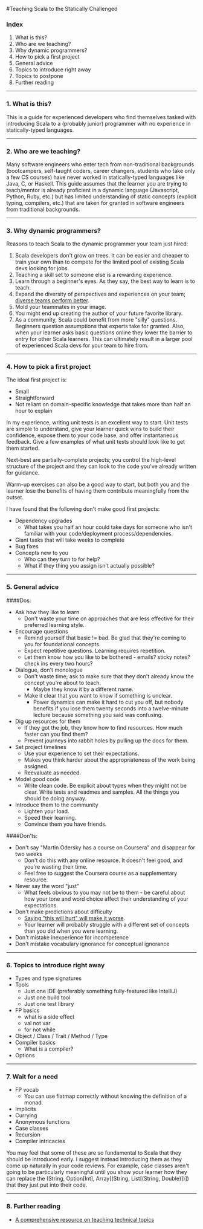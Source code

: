 #Teaching Scala to the Statically Challenged

### Index

1. What is this?
2. Who are we teaching?
3. Why dynamic programmers?
4. How to pick a first project
5. General advice
6. Topics to introduce right away
7. Topics to postpone
8. Further reading

---

### 1. What is this?

This is a guide for experienced developers who find themselves tasked with introducing Scala to a (probably junior) programmer with no experience in statically-typed languages.

---

### 2. Who are we teaching?

Many software engineers who enter tech from non-traditional backgrounds (bootcampers, self-taught coders, career changers, students who take only a few CS courses) have never worked in statically-typed languages like Java, C, or Haskell.  This guide assumes that the learner you are trying to teach/mentor is already proficient in a dynamic language (Javascript, Python, Ruby, etc.) but has limited understanding of static concepts (explicit typing, compilers, etc.) that are taken for granted in software engineers from traditional backgrounds.

---

### 3. Why dynamic programmers?

Reasons to teach Scala to the dynamic programmer your team just hired:

1. Scala developers don't grow on trees.  It can be easier and cheaper to train your own than to compete for the limited pool of existing Scala devs looking for jobs.
2. Teaching a skill set to someone else is a rewarding experience.
3. Learn through a beginner's eyes.  As they say, the best way to learn is to teach.
4. Expand the diversity of perspectives and experiences on your team; [diverse teams perform better](https://hbr.org/2016/11/why-diverse-teams-are-smarter).
5. Mold your teammates in your image.
6. You might end up creating the author of your future favorite library.
7. As a community, Scala could benefit from more "silly" questions.  Beginners question assumptions that experts take for granted.  Also, when your learner asks basic questions online they lower the barrier to entry for other Scala learners.  This can ultimately result in a larger pool of experienced Scala devs for your team to hire from.

---

### 4. How to pick a first project

The ideal first project is:

- Small
- Straightforward
- Not reliant on domain-specific knowledge that takes more than half an hour to explain

In my experience, writing unit tests is an excellent way to start.  Unit tests are simple to understand, give your learner quick wins to build their confidence, expose them to your code base, and offer instantaneous feedback.  Give a few examples of what unit tests should look like to get them started.

Next-best are partially-complete projects; you control the high-level structure of the project and they can look to the code you've already written for guidance.

Warm-up exercises can also be a good way to start, but both you and the learner lose the benefits of having them contribute meaningfully from the outset.

I have found that the following don't make good first projects:

- Dependency upgrades
    - What takes you half an hour could take days for someone who isn't familiar with your code/deployment process/dependencies.
- Giant tasks that will take weeks to complete
- Bug fixes
- Concepts new to you
    - Who can they turn to for help?
    - What if they thing you assign isn't actually possible?

---

### 5. General advice

####Dos:

- Ask how they like to learn
    - Don't waste your time on approaches that are less effective for their preferred learning style.
- Encourage questions
    - Remind yourself that basic != bad.  Be glad that they're coming to you for foundational concepts.
    - Expect repetitive questions.  Learning requires repetition.
    - Let them know how you like to be bothered - emails? sticky notes? check ins every two hours?
- Dialogue, don't monologue
    - Don't waste time; ask to make sure that they don't already know the concept you're about to teach.
        - Maybe they know it by a different name.
    - Make it clear that you want to know if something is unclear.
        - Power dynamics can make it hard to cut you off, but nobody benefits if you lose them twenty seconds into a twelve-minute lecture because something you said was confusing.
- Dig up resources for them
    - If they got the job, they know how to find resources.  How much faster can you find them?
    - Prevent journeys into rabbit holes by pulling up the docs for them.
- Set project timelines
    - Use your experience to set their expectations.
    - Makes you think harder about the appropriateness of the work being assigned.
    - Reevaluate as needed.
- Model good code
    - Write clean code.  Be explicit about types when they might not be clear.  Write tests and readmes and samples.  All the things you should be doing anyway. 
- Introduce them to the community
    - Lighten your load.
    - Speed their learning.
    - Convince them you have friends.
    
####Don'ts:

- Don't say "Martin Odersky has a course on Coursera" and disappear for two weeks
    - Don't do this with any online resource.  It doesn't feel good, and you're wasting their time.
    - Feel free to suggest the Coursera course as a supplementary resource.
- Never say the word "just"
    - What feels obvious to you may not be to them - be careful about how your tone and word choice affect their understanding of your expectations.    
- Don't make predictions about difficulty
    - [Saying "this will hurt" will make it worse](https://www.scientificamerican.com/podcast/episode/saying-this-may-hurt-may-make-it-worse/).
    - Your learner will probably struggle with a different set of concepts than you did when you were learning.
- Don't mistake inexperience for incompetence
- Don't mistake vocabulary ignorance for conceptual ignorance


---

### 6. Topics to introduce right away

- Types and type signatures
- Tools
    - Just one IDE (preferably something fully-featured like IntelliJ)
    - Just one build tool
    - Just one test library
- FP basics
    - what is a side effect
    - val not var
    - for not while
- Object / Class / Trait / Method / Type
- Compiler basics
    - What is a compiler?
- Options

---

### 7. Wait for a need

- FP vocab
    - You can use flatmap correctly without knowing the definition of a monad.
- Implicits
- Currying
- Anonymous functions
- Case classes
- Recursion
- Compiler intricacies

You may feel that some of these are so fundamental to Scala that they should be introduced early.  I suggest instead introducing them as they come up naturally in your code reviews.  For example, case classes aren't going to be particularly meaningful until you show your learner how they can replace the (String, Option[Int], Array[(String, List[(String, Double)])]) that they just put into their code.

---

### 8. Further reading

- [A comprehensive resource on teaching technical topics](https://carpentries.github.io/instructor-training/)
